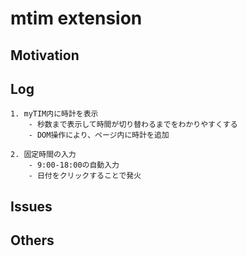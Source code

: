 # mtim extension

## Motivation

## Log
    1. myTIM内に時計を表示
        - 秒数まで表示して時間が切り替わるまでをわかりやすくする
        - DOM操作により、ページ内に時計を追加

    2. 固定時間の入力
        - 9:00-18:00の自動入力
        - 日付をクリックすることで発火

## Issues

## Others

